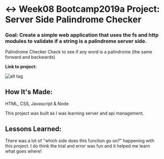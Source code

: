 # ↔️ Week08 Bootcamp2019a Project: Server Side Palindrome Checker

### Goal: Create a simple web application that uses the fs and http modules to validate if a string is a palindrome server side.
Palindrome Checker
Check to see if any word is a palindrome (the same forward and backwards)

**Link to project:** 

![alt tag]()

## How It's Made:
HTML, CSS, Javascript & Node

This project was built as I was learning server and api management.

## Lessons Learned:
There was a lot of "which side does this function go on?" happening with this project. I do think the trial and error was fun and it helped me learn what goes where!

